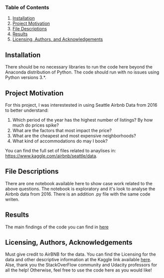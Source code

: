 ### Table of Contents

1. [Installation](#installation)
2. [Project Motivation](#motivation)
3. [File Descriptions](#files)
4. [Results](#results)
5. [Licensing, Authors, and Acknowledgements](#licensing)

## Installation <a name="installation"></a>

There should be no necessary libraries to run the code here beyond the Anaconda distribution of Python.  The code should run with no issues using Python versions 3.*.

## Project Motivation<a name="motivation"></a>

For this project, I was interestested in using Seattle Airbnb Data from 2016 to better understand:

1. Which period of the year has the highest number of listings? By how much do prices spike?
2. What are the factors that most impact the price?
3. What are the cheapest and most expensive neighborhoods?
4. What kind of accommodations do may I book?

You can find the full set of files related to anaylises in: https://www.kaggle.com/airbnb/seattle/data.  

## File Descriptions <a name="files"></a>

There are one notebook available here to show case work related to the above questions. The notebook is exploratory and it's look to analyse the Airbnb data from 2016. There is an addition .py file with the same code writen. 

## Results<a name="results"></a>

The main findings of the code you can find in [here](https://matsuch.medium.com/can-you-guess-the-best-time-to-visit-seattle-24025ab7da70)

## Licensing, Authors, Acknowledgements<a name="licensing"></a>

Must give credit to AirBNB for the data.  You can find the Licensing for the data and other descriptive information at the Kaggle link available [here](https://www.kaggle.com/airbnb/seattle).  Alse, thank you the StackOverFlow community and Udacity professors for all the help! Otherwise, feel free to use the code here as you would like! 

